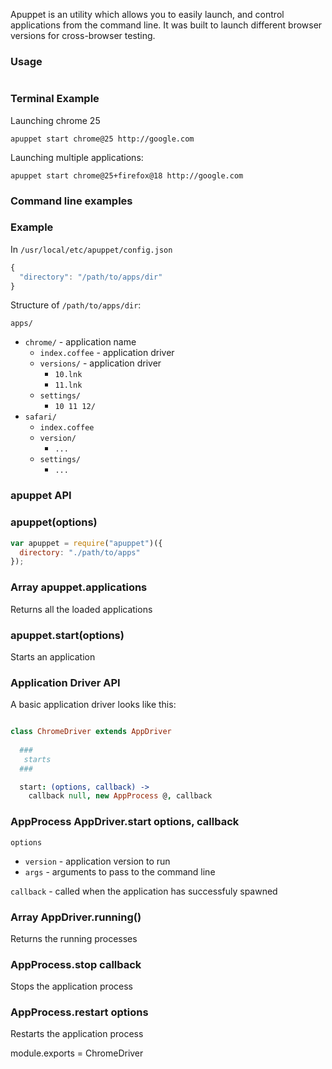 Apuppet is an utility which allows you to easily launch, and control applications from the command line. It was built to launch different browser versions for cross-browser testing.

### Usage

```
```

### Terminal Example

Launching chrome 25

```
apuppet start chrome@25 http://google.com
```

Launching multiple applications:

```
apuppet start chrome@25+firefox@18 http://google.com
```

### Command line examples

### Example

In `/usr/local/etc/apuppet/config.json`

```javascript
{
  "directory": "/path/to/apps/dir"
}
```

Structure of `/path/to/apps/dir`:

`apps/`
  - `chrome/` - application name
    - `index.coffee`  - application driver
    - `versions/` - application driver
      - `10.lnk`
      - `11.lnk`
    - `settings/`
      - `10 11 12/`
  - `safari/`
    - `index.coffee` 
    - `version/`
      - `...`
    - `settings/`
      - `...`

### apuppet API


### apuppet(options)

```javascript
var apuppet = require("apuppet")({
  directory: "./path/to/apps"
});
```

### Array<AppDriver> apuppet.applications

Returns all the loaded applications

### apuppet.start(options) 

Starts an application

### Application Driver API


A basic application driver looks like this:

```coffeescript

class ChromeDriver extends AppDriver
  
  ###
   starts 
  ###

  start: (options, callback) ->
    callback null, new AppProcess @, callback

```


### AppProcess AppDriver.start options, callback
  
`options`
  - `version` - application version to run
  - `args` - arguments to pass to the command line

`callback` - called when the application has successfuly spawned


### Array<AppProcess> AppDriver.running()

Returns the running processes

### AppProcess.stop callback

Stops the application process

### AppProcess.restart options

Restarts the application process



module.exports = ChromeDriver


